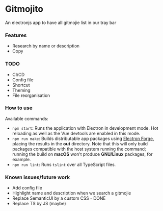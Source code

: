 # Gitmojito

An electronjs app to have all gitmojie list in our tray bar

### Features

* Research by name or description
* Copy

### TODO

* CI/CD
* Config file
* Shortcut
* Theming
* File reorganisation

### How to use

Available commands:
* `npm start`: Runs the application with Electron in development mode. Hot reloading as well as the Vue devtools are enabled in this mode.
* `npm run make`: Builds distributable app packages using [Electron Forge](https://github.com/electron-userland/electron-forge), placing the results in the **out** directory. Note that this will only build packages compatible with the host system running the command; running the build on **macOS** won't produce **GNU/Linux** packages, for example.
* `npm run lint`: Runs `tslint` over all TypeScript files.

### Known issues/future work

* Add config file
* Highlight name and description when we search a gitmojie
* Replace SemanticUI by a custom CSS - DONE
* Replace TS by JS (maybe)
